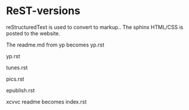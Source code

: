 # ReST-versions

reStructuredText is used to convert to markup..  The sphinx HTML/CSS is posted to the website.

The readme.md from yp becomes yp.rst

yp.rst

tunes.rst

pics.rst

epublish.rst

xcvvc readme becomes index.rst
